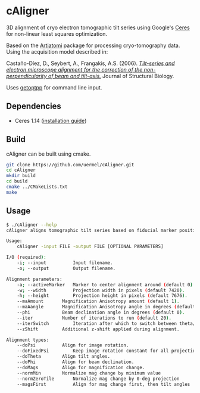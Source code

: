# cAligner
3D alignment of cryo electron tomographic tilt series using Google's [Ceres](https://github.com/ceres-solver/ceres-solver) 
for non-linear least squares optimization. 

Based on the [Artiatomi](https://github.com/uermel/Artiatomi) package for processing cryo-tomography data.
Using the acquisition model described in:

Castaño-Díez, D., Seybert, A., Frangakis, A.S. (2006). _[Tilt-series and electron microscope alignment for the correction of the non-perpendicularity of beam and tilt-axis.](https://doi.org/10.1016/j.jsb.2005.12.009)_ Journal of Structural Biology.

Uses [getoptpp](https://code.google.com/archive/p/getoptpp/) for command line input.

## Dependencies

* Ceres 1.14 ([installation guide](http://ceres-solver.org/installation.html))

## Build
cAligner can be built using cmake. 

```bash
git clone https://github.com/uermel/cAligner.git
cd cAligner
mkdir build
cd build
cmake ../CMakeLists.txt
make
```

## Usage

```bash
$ ./cAligner --help
cAligner aligns tomographic tilt series based on fiducial marker positions on the projection images.

Usage:
	cAligner -input FILE -output FILE [OPTIONAL PARAMETERS]

I/O (required):
	-i; --input 		 Input filename.
	-o; --output 		 Output filename.

Alignment parameters:
	-a; --activeMarker 	 Marker to center alignment around (default 0).
	-w; --width 		 Projection width in pixels (default 7420).
	-h; --height 		 Projection height in pixels (default 7676).
	--maAmount 		 Magnification Anisotropy amount (default 1).
	--maAangle 		 Magnification Anisotropy angle in degrees (default 0).
	--phi 			 Beam declination angle in degrees (default 0).
	--iter 			 Number of iterations to run (default 20).
	--iterSwitch 		 Iteration after which to switch between theta/mags (default 10).
	--zShift 		 Additional z-shift applied during alignment.

Alignment types:
	--doPsi 		 Align for image rotation.
	--doFixedPsi 		 Keep image rotation constant for all projections.
	--doTheta 		 Align tilt angles.
	--doPhi 		 Align for beam declination.
	--doMags 		 Align for magnification change.
	--normMin 		 Normalize mag change by minimum value
	--normZeroTile 		 Normalize mag change by 0-deg projection
	--magsFirst 		 Align for mag change first, then tilt angles

```
